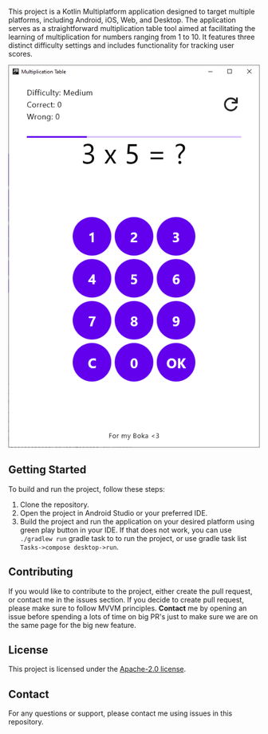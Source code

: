 This project is a Kotlin Multiplatform application designed to target multiple platforms, including Android, iOS, Web, and Desktop. The application serves as a straightforward multiplication table tool aimed at facilitating the learning of multiplication for numbers ranging from 1 to 10. It features three distinct difficulty settings and includes functionality for tracking user scores.

![App_Screen](Documentation/Images/app_screenshot.png)

## Getting Started
To build and run the project, follow these steps:
1. Clone the repository.
2. Open the project in Android Studio or your preferred IDE.
3. Build the project and run the application on your desired platform using green play button in your IDE. If that does not work, you can use `./gradlew run` gradle task to to run the project, or use gradle task list `Tasks->compose desktop->run`.

## Contributing
If you would like to contribute to the project, either create the pull request, or contact me in the issues section. If you decide to create pull request, please make sure to follow MVVM principles.
**Contact** me by opening an issue before spending a lots of time on big PR's just to make sure we are on the same page for the big new feature.

## License
This project is licensed under the [Apache-2.0 license](LICENSE).

## Contact
For any questions or support, please contact me using issues in this repository.
